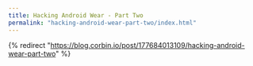 ```yaml
---
title: Hacking Android Wear - Part Two
permalink: "hacking-android-wear-part-two/index.html"
---
```


{% redirect "https://blog.corbin.io/post/177684013109/hacking-android-wear-part-two" %}